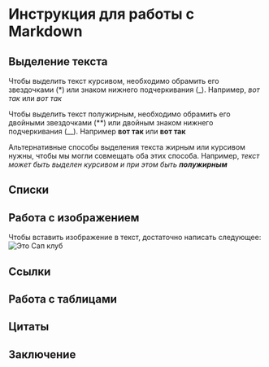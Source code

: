 # Инструкция для работы с Markdown

## Выделение текста                         

Чтобы выделить текст курсивом, необходимо обрамить его звездочками (*) или знаком нижнего подчеркивания (_). Например, *вот так* или _вот так_

Чтобы выделить текст полужирным, необходимо обрамить его двойными звездочками (**) или двойным знаком нижнего подчеркивания (__). Например **вот так** или __вот так__

Альтернативные способы выделения текста жирным или курсивом нужны, чтобы мы могли совмещать оба этих способа. Например, _текст может быть выделен курсивом и при этом быть **полужирным**_

## Списки

## Работа с изображением

Чтобы вставить изображение  в текст, достаточно написать следующее:
![Это Сап клуб](SlipSup.png)

## Ссылки

## Работа с таблицами

## Цитаты

## Заключение